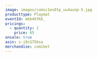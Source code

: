 ```yaml
---
image: images/comic1es0tp_uu4aunp-5.jpg
producttype: Playmat
eventId: mkb4XfKk_
pricings:
  - quantity: 1
    price: 65
onsale: true
asin: s-j8cG75bsa
merchandise: comiket
---
```

